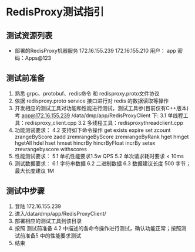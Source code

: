 # RedisProxy测试指引

## 测试资源列表
- 部署的RedisProxy机器服务
  172.16.155.239 172.16.155.210 
  用户： app
  密码：Apps@123
 
## 测试前准备
1. 熟悉 grpc、protobuf、redis命令 和 redisproxy.proto文件协议
2. 依据 redisproxy.proto service 接口进行对 redis 的数据读取等操作
3. 开发相应的测试工具对功能和性能进行测试，测试工具参(目前仅有C++版本)考 app@172.16.155.239 /data/dmp/app/RedisProxyClient 下:
3.1 单线程工具：redisproxy_client.cpp
3.2 多线程工具：redisproxythreadclient.cpp
4. 功能测试要求：
4.2 支持如下命令操作
	get
	exists
	expire
	set
	zcount
	zrangeByScore
	zadd
	zremrangeByScore
	zremrangeByRank
	hget
	hmget
	hgetAll
	hdel
	hset
	hmset
	hincrBy
	hincrByFloat
	incrBy
	setex
	zrevrangebyscore withscores
5. 性能测试要求：
5.1 单机性能要求1.5w QPS
5.2 单次请求耗时要求 < 10ms
6. 测试数据要求：
6.1 字符串数据
6.2 二进制数据
6.3 数据建议长度 500 字节；最大长度建议 1M

## 测试中步骤
1. 登陆 172.16.155.239
2. 进入/data/dmp/app/RedisProxyClient/
3. 部署相应的测试工具到该目录
4. 按照 测试前准备 4.2 中描述的各命令操作进行测试，确认功能正常；按照测试前准备5 中的性能要求测试
5. 结束

